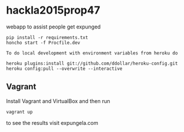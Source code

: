 # hackla2015prop47
webapp to assist people get expunged

```
pip install -r requirements.txt
honcho start -f Procfile.dev
```

```
To do local development with environment variables from heroku do

heroku plugins:install git://github.com/ddollar/heroku-config.git
heroku config:pull --overwrite --interactive
```

## Vagrant

Install Vagrant and VirtualBox and then run

```
vagrant up
```

to see the results visit expungela.com
